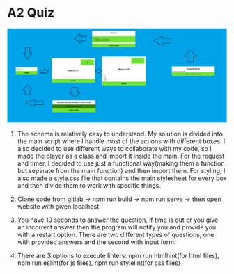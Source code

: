 # A2 Quiz
![Schema](src\images\approximate.png)

1. The schema is relatively easy to understand. My solution is divided into the main script where I handle most of the actions with different boxes. I also decided to use different ways to collaborate with my code, so I made the player as a class and import it inside the main. For the request and timer, I decided to use just a functional way(making them a function but separate from the main function) and then import them. For styling, I also made a style.css file that contains the main stylesheet for every box and then divide them to work with specific things.

2. Clone code from gitlab -> npm run build -> npm run serve -> then open website with given localhost

3. You have 10 seconds to answer the question, if time is out or you give an incorrect answer then the program will notify you and provide you with a restart option. There are two different types of questions, one with provided answers and the second with input form.

4. There are 3 options to execute linters: npm run htmlhint(for html files), npm run eslint(for js files), npm run stylelint(for css files)